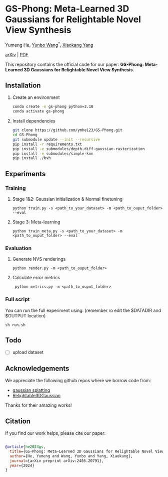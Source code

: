 # GS-Phong: Meta-Learned 3D Gaussians for Relightable Novel View Synthesis 

Yumeng He,  [Yunbo Wang](https://wyb15.github.io/)<sup>†</sup>, [Xiaokang Yang](https://scholar.google.com/citations?user=yDEavdMAAAAJ&hl=zh-CN)<br>

[arXiv](https://arxiv.org/abs/2405.20791) | [PDF](https://arxiv.org/pdf/2405.20791)

This repository contains the official code for our paper: **GS-Phong: Meta-Learned 3D Gaussians for Relightable Novel View Synthesis**.


## Installation

1. Create an environment
    ```bash
    conda create -n gs-phong python=3.10
    conda activate gs-phong
    ```
    
2. Install dependencies
    ```bash
    git clone https://github.com/ymhe123/GS-Phong.git
    cd GS-Phong
    git submodule update --init --recursive
    pip install -r requirements.txt
    pip install -e submodules/depth-diff-gaussian-rasterization
    pip install -e submodules/simple-knn
    pip install ./bvh
    ```


## Experiments

### Training

1. Stage 1&2: Gaussian initialization & Normal finetuning
    ```shell
    python train.py -s <path_to_your_dataset> -m <path_to_ouput_folder> --eval
    ```

2. Stage 3: Meta-learning
    ```shell
    python train_meta.py -s <path_to_your_dataset> -m <path_to_ouput_folder> --eval
    ```

### Evaluation
1. Generate NVS renderings
    ```shell
    python render.py -m <path_to_ouput_folder>
    ```

2. Calculate error metrics
   ```shell
    python metrics.py -m <path_to_ouput_folder>
    ```

### Full script
You can run the full experiment using: (remember ro edit the $DATADIR and $OUTPUT location)
```shell
sh run.sh
```


## Todo
- [ ] upload dataset


## Acknowledgements

We appreciate the following github repos where we borrow code from: 
* [gaussian splatting](https://github.com/graphdeco-inria/gaussian-splatting)
* [Relightable3DGaussian](https://github.com/NJU-3DV/Relightable3DGaussian)

Thanks for their amazing works!


## Citation

If you find our work helps, please cite our paper:

```bibtex

@article{he2024gs,
  title={GS-Phong: Meta-Learned 3D Gaussians for Relightable Novel View Synthesis},
  author={He, Yumeng and Wang, Yunbo and Yang, Xiaokang},
  journal={arXiv preprint arXiv:2405.20791},
  year={2024}
}

```
